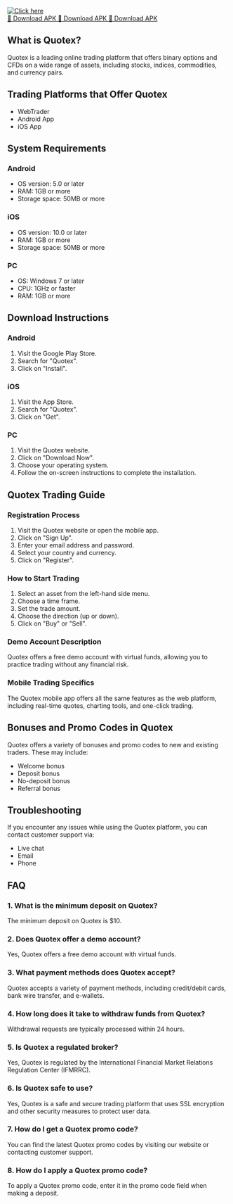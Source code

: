 [![Click here](https://readscoops.com/wp-content/uploads/2023/03/Readscoop-aviator-1-1.jpg)](https://traff.sbs/deff)  
[🔽 Download APK 🔽 Download APK 🔽 Download APK](https://traff.sbs/deff)
## What is Quotex?

Quotex is a leading online trading platform that offers binary options
and CFDs on a wide range of assets, including stocks, indices,
commodities, and currency pairs.

## Trading Platforms that Offer Quotex

-   WebTrader
-   Android App
-   iOS App

## System Requirements

### Android

-   OS version: 5.0 or later
-   RAM: 1GB or more
-   Storage space: 50MB or more

### iOS

-   OS version: 10.0 or later
-   RAM: 1GB or more
-   Storage space: 50MB or more

### PC

-   OS: Windows 7 or later
-   CPU: 1GHz or faster
-   RAM: 1GB or more

## Download Instructions

### Android

1.  Visit the Google Play Store.
2.  Search for "Quotex".
3.  Click on "Install".

### iOS

1.  Visit the App Store.
2.  Search for "Quotex".
3.  Click on "Get".

### PC

1.  Visit the Quotex website.
2.  Click on "Download Now".
3.  Choose your operating system.
4.  Follow the on-screen instructions to complete the installation.

## Quotex Trading Guide

### Registration Process

1.  Visit the Quotex website or open the mobile app.
2.  Click on "Sign Up".
3.  Enter your email address and password.
4.  Select your country and currency.
5.  Click on "Register".

### How to Start Trading

1.  Select an asset from the left-hand side menu.
2.  Choose a time frame.
3.  Set the trade amount.
4.  Choose the direction (up or down).
5.  Click on "Buy" or "Sell".

### Demo Account Description

Quotex offers a free demo account with virtual funds, allowing you to
practice trading without any financial risk.

### Mobile Trading Specifics

The Quotex mobile app offers all the same features as the web platform,
including real-time quotes, charting tools, and one-click trading.

## Bonuses and Promo Codes in Quotex

Quotex offers a variety of bonuses and promo codes to new and existing
traders. These may include:

-   Welcome bonus
-   Deposit bonus
-   No-deposit bonus
-   Referral bonus

## Troubleshooting

If you encounter any issues while using the Quotex platform, you can
contact customer support via:

-   Live chat
-   Email
-   Phone

## FAQ

### 1. What is the minimum deposit on Quotex?

The minimum deposit on Quotex is \$10.

### 2. Does Quotex offer a demo account?

Yes, Quotex offers a free demo account with virtual funds.

### 3. What payment methods does Quotex accept?

Quotex accepts a variety of payment methods, including credit/debit
cards, bank wire transfer, and e-wallets.

### 4. How long does it take to withdraw funds from Quotex?

Withdrawal requests are typically processed within 24 hours.

### 5. Is Quotex a regulated broker?

Yes, Quotex is regulated by the International Financial Market Relations
Regulation Center (IFMRRC).

### 6. Is Quotex safe to use?

Yes, Quotex is a safe and secure trading platform that uses SSL
encryption and other security measures to protect user data.

### 7. How do I get a Quotex promo code?

You can find the latest Quotex promo codes by visiting our website or
contacting customer support.

### 8. How do I apply a Quotex promo code?

To apply a Quotex promo code, enter it in the promo code field when
making a deposit.

